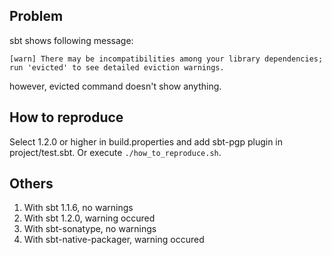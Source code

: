 ## Problem

sbt shows following message:

```
[warn] There may be incompatibilities among your library dependencies; run 'evicted' to see detailed eviction warnings.
```

however, evicted command doesn't show anything.

## How to reproduce

Select 1.2.0 or higher in build.properties and add sbt-pgp plugin in project/test.sbt.
Or execute `./how_to_reproduce.sh`.

## Others

1. With sbt 1.1.6, no warnings
1. With sbt 1.2.0, warning occured
1. With sbt-sonatype, no warnings
1. With sbt-native-packager, warning occured
